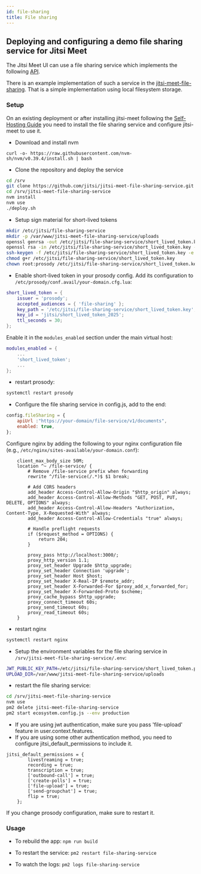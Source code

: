 ```yaml
---
id: file-sharing
title: File sharing
---
```


## Deploying and configuring a demo file sharing service for Jitsi Meet

The Jitsi Meet UI can use a file sharing service which implements the following [API](https://github.com/jitsi/jitsi-meet/blob/master/resources/file-sharing.yaml).

There is an example implementation of such a service in the [jitsi-meet-file-sharing](https://github.com/jitsi/jitsi-meet-file-sharing-service). 
That is a simple implementation using local filesystem storage.

### Setup

On an existing deployment or after installing jitsi-meet following the [Self-Hosting Guide](https://jitsi.org/qi) you need to install the file sharing service and configure jitsi-meet to use it.

- Download and install nvm
```
curl -o- https://raw.githubusercontent.com/nvm-sh/nvm/v0.39.4/install.sh | bash
```

- Clone the repository and deploy the service
```bash
cd /srv
git clone https://github.com/jitsi/jitsi-meet-file-sharing-service.git
cd /srv/jitsi-meet-file-sharing-service
nvm install
nvm use
./deploy.sh
```

- Setup sign material for short-lived tokens
```bash
mkdir /etc/jitsi/file-sharing-service
mkdir -p /var/www/jitsi-meet-file-sharing-service/uploads
openssl genrsa -out /etc/jitsi/file-sharing-service/short_lived_token.key 2048
openssl rsa -in /etc/jitsi/file-sharing-service/short_lived_token.key -pubout -out /etc/jitsi/file-sharing-service/short_lived_token.pub
ssh-keygen -f /etc/jitsi/file-sharing-service/short_lived_token.key -e -m pem > /etc/jitsi/file-sharing-service/short_lived_token.pem
chmod g+r /etc/jitsi/file-sharing-service/short_lived_token.key
chown root:prosody /etc/jitsi/file-sharing-service/short_lived_token.key
```

- Enable short-lived token in your prosody config.
Add its configuration to `/etc/prosody/conf.avail/your-domain.cfg.lua`:
```lua
short_lived_token = {
    issuer = 'prosody';
    accepted_audiences = { 'file-sharing' };
    key_path = '/etc/jitsi/file-sharing-service/short_lived_token.key';
    key_id = 'jitsi/short_lived_token_2025';
    ttl_seconds = 30;
};
```
Enable it in the `modules_enabled` section under the main virtual host:
```lua
modules_enabled = {
    ...
    'short_lived_token';
    ...
};
```

- restart prosody:
```bash
systemctl restart prosody
```

- Configure the file sharing service in config.js, add to the end:
```javascript
config.fileSharing = {
    apiUrl :"https://your-domain/file-service/v1/documents",
    enabled: true,
};
```

Configure nginx by adding the following to your nginx configuration file (e.g., `/etc/nginx/sites-available/your-domain.conf`):
```nginx
    client_max_body_size 50M;
    location ^~ /file-service/ {
        # Remove /file-service prefix when forwarding
        rewrite ^/file-service(/.*)$ $1 break;

        # Add CORS headers
        add_header Access-Control-Allow-Origin "$http_origin" always;
        add_header Access-Control-Allow-Methods "GET, POST, PUT, DELETE, OPTIONS" always;
        add_header Access-Control-Allow-Headers "Authorization, Content-Type, X-Requested-With" always;
        add_header Access-Control-Allow-Credentials "true" always;

        # Handle preflight requests
        if ($request_method = OPTIONS) {
            return 204;
        }

        proxy_pass http://localhost:3000/;
        proxy_http_version 1.1;
        proxy_set_header Upgrade $http_upgrade;
        proxy_set_header Connection 'upgrade';
        proxy_set_header Host $host;
        proxy_set_header X-Real-IP $remote_addr;
        proxy_set_header X-Forwarded-For $proxy_add_x_forwarded_for;
        proxy_set_header X-Forwarded-Proto $scheme;
        proxy_cache_bypass $http_upgrade;
        proxy_connect_timeout 60s;
        proxy_send_timeout 60s;
        proxy_read_timeout 60s;
    }
```
- restart nginx
```bash
systemctl restart nginx
```

- Setup the environment variables for the file sharing service in `/srv/jitsi-meet-file-sharing-service/.env`:
```bash
JWT_PUBLIC_KEY_PATH=/etc/jitsi/file-sharing-service/short_lived_token.pem
UPLOAD_DIR=/var/www/jitsi-meet-file-sharing-service/uploads
```

- restart the file sharing service:
```bash
cd /srv/jitsi-meet-file-sharing-service
nvm use
pm2 delete jitsi-meet-file-sharing-service
pm2 start ecosystem.config.js --env production
```

- If you are using jwt authentication, make sure you pass 'file-upload' feature in user.context.features.
- If you are using some other authentication method, you need to configure jitsi_default_permissions to include it.
```
jitsi_default_permissions = {
        livestreaming = true;
        recording = true;
        transcription = true;
        ['outbound-call'] = true;
        ['create-polls'] = true;
        ['file-upload'] = true;
        ['send-groupchat'] = true;
        flip = true;
    };
```
If you change prosody configuration, make sure to restart it.

### Usage

 - To rebuild the app: `npm run build`

 - To restart the service: `pm2 restart file-sharing-service`

 - To watch the logs: `pm2 logs file-sharing-service`



